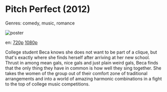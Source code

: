 # Pitch Perfect (2012)

Genres: comedy, music, romance

![poster](http://image.tmdb.org/t/p/w500/roaST0oo1o4dLfAY7i3YXs0DAJM.jpg)

en:
  [720p](magnet:?xt=urn:btih:C87242F332DB0F1BFB41B0022DF50B5A03F5CE37&tr=udp://glotorrents.pw:6969/announce&tr=udp://tracker.opentrackr.org:1337/announce&tr=udp://torrent.gresille.org:80/announce&tr=udp://tracker.openbittorrent.com:80&tr=udp://tracker.coppersurfer.tk:6969&tr=udp://tracker.leechers-paradise.org:6969&tr=udp://p4p.arenabg.ch:1337&tr=udp://tracker.internetwarriors.net:1337)
  [1080p](magnet:?xt=urn:btih:3753270E02CEBB06C3004A9B06EF94800807BE02&tr=udp://glotorrents.pw:6969/announce&tr=udp://tracker.opentrackr.org:1337/announce&tr=udp://torrent.gresille.org:80/announce&tr=udp://tracker.openbittorrent.com:80&tr=udp://tracker.coppersurfer.tk:6969&tr=udp://tracker.leechers-paradise.org:6969&tr=udp://p4p.arenabg.ch:1337&tr=udp://tracker.internetwarriors.net:1337)
  


College student Beca knows she does not want to be part of a clique, but that's exactly where she finds herself after arriving at her new school. Thrust in among mean gals, nice gals and just plain weird gals, Beca finds that the only thing they have in common is how well they sing together. She takes the women of the group out of their comfort zone of traditional arrangements and into a world of amazing harmonic combinations in a fight to the top of college music competitions.